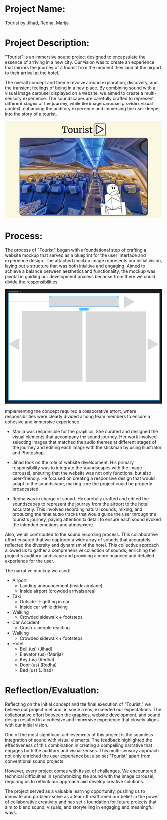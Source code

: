 # Project Name: 
Tourist by Jihad, Redha, Marija

# Project Description:

"Tourist" is an immersive sound project designed to encapsulate the essence of arriving in a new city. Our vision was to create an experience that mirrors the journey of a tourist from the moment they land at the airport to their arrival at the hotel. 

The overall concept and theme revolve around exploration, discovery, and the transient feelings of being in a new place. By combining sound with a visual image carousel displayed on a website, we aimed to create a multi-sensory experience. The soundscapes are carefully crafted to represent different stages of the journey, while the image carousel provides visual context, enhancing the auditory experience and immersing the user deeper into the story of a tourist.

![alt text](images/website.jpg)

# Process:

The process of "Tourist" began with a foundational step of crafting a website mockup that served as a blueprint for the user interface and experience design. The attached mockup image represents our initial vision, laying out a structure that was both intuitive and engaging. Aimed to achieve a balance between aesthetics and functionality, the mockup was pivotal in guiding our development process because from there we could divide the responsibilities.

![alt text](images/mockup.jpeg)

Implementing the concept required a collaborative effort, where responsibilities were clearly divided among team members to ensure a cohesive and immersive experience.

- Marija was responsible for the graphics. She curated and designed the visual elements that accompany the sound journey. Her work involved selecting images that matched the audio themes at different stages of the journey and editing each image with the stickman by using Illustrator and Photoshop.

- Jihad took on the role of website development. His primary responsibility was to integrate the soundscapes with the image carousel, ensuring that the website was not only functional but also user-friendly. He focused on creating a responsive design that would adapt to the soundscape, making sure the project could be properly broadcasted.

- Redha was in charge of sound. He carefully crafted and edited the soundscapes to represent the journey from the airport to the hotel accurately. This involved recording natural sounds, mixing, and producing the final audio tracks that would guide the user through the tourist's journey, paying attention to detail to ensure each sound evoked the intended emotions and atmosphere.

Also, we all contributed to the sound recording process. This collaborative effort ensured that we captured a wide array of sounds that accurately reflected the diversity and dynamism of the hotel. This collective approach allowed us to gather a comprehensive collection of sounds, enriching the project's auditory landscape and providing a more nuanced and detailed experience for the user.

The narrative mockup we used:
- Airport
  - Landing announcement (inside airplane)
  - Inside airport (crowded arrivals area)
- Taxi
  - Outside → getting in car
  - Inside car while driving
- Walking
  - Crowded sidewalk + footsteps
- Car Accident
  - Crash + people reacting
- Walking
  - Crowded sidewalk + footsteps
- Hotel
  - Bell (us) (Jihad)
  - Elevator (us) (Marija)
  - Key (us) (Redha)
  - Door (us) (Redha)
  - Bed  (us) (Jihad)                                                                                                                                                                                                                                                                                                                     

# Reflection/Evaluation:

Reflecting on the initial concept and the final execution of "Tourist," we believe our project met and, in some areas, exceeded our expectations. The collaborative effort between the graphics, website development, and sound design resulted in a cohesive and immersive experience that closely aligns with our initial vision.

One of the most significant achievements of this project is the seamless integration of sound with visual elements. The feedback highlighted the effectiveness of this combination in creating a compelling narrative that engages both the auditory and visual senses. This multi-sensory approach not only enriched the user experience but also set "Tourist" apart from conventional sound projects.

However, every project comes with its set of challenges. We encountered technical difficulties in synchronizing the sound with the image carousel, requiring us to rethink our approach and develop creative solutions. 

The project served as a valuable learning opportunity, pushing us to innovate and problem-solve as a team. It reaffirmed our belief in the power of collaborative creativity and has set a foundation for future projects that aim to blend sound, visuals, and storytelling in engaging and meaningful ways.

